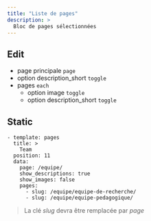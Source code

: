 ```yaml
---
title: "Liste de pages"
description: >
  Bloc de pages sélectionnées
---
```


## Edit

* page principale ```page```
* option description_short ```toggle```
* pages ```each```
  * option image ```toggle```
  * option description_short ```toggle```


## Static

```
- template: pages
  title: >
    Team
  position: 11
  data:
    page: /equipe/
    show_descriptions: true
    show_images: false
    pages:
      - slug: /equipe/equipe-de-recherche/
      - slug: /equipe/equipe-pedagogique/
```

> La clé *slug* devra être remplacée par *page* 